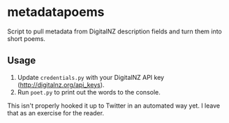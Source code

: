 # metadatapoems

Script to pull metadata from DigitalNZ description fields and turn them into short poems.

## Usage

1) Update `credentials.py` with your DigitalNZ API key (http://digitalnz.org/api_keys).
2) Run `poet.py` to print out the words to the console.

This isn't properly hooked it up to Twitter in an automated way yet. I leave that as an exercise for the reader.
